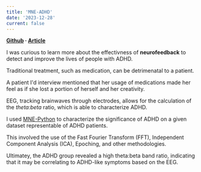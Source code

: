 ```yaml
---
title: 'MNE-ADHD'
date: '2023-12-28'
current: false
---
```

**[Github](https://github.com/vxnuaj/mne-adhd) · [Article](https://medium.com/@vxnuaj/using-mne-to-characterize-adhd-d5540438dcf3)**

I was curious to learn more about the effectivness of **neurofeedback** to detect and improve the lives of people with ADHD.

Traditional treatment, such as medication, can be detrimenatal to a patient. 

A patient I'd interview mentioned that her usage of medications made her feel as if she lost a portion of herself and her creativity.

EEG, tracking brainwaves through electrodes, allows for the calculation of the _theta:beta_ ratio, which is able to characterize ADHD.

I used [MNE-Python](https://mne.tools/stable/index.html) to characterize the significance of ADHD on a given dataset representable of ADHD patients.

This involved the use of the Fast Fourier Transform (FFT), Independent Component Analysis (ICA), Epoching, and other methodologies.

Ultimatey, the ADHD group revealed a high theta:beta band ratio, indicating that it may be correlating to ADHD-like symptoms based on the EEG.